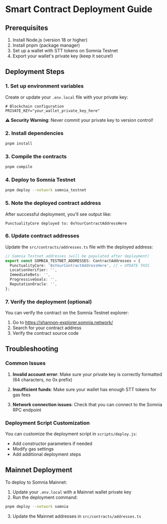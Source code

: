 # Smart Contract Deployment Guide

## Prerequisites

1. Install Node.js (version 18 or higher)
2. Install pnpm (package manager)
3. Set up a wallet with STT tokens on Somnia Testnet
4. Export your wallet's private key (keep it secure!)

## Deployment Steps

### 1. Set up environment variables

Create or update your `.env.local` file with your private key:

```env
# Blockchain configuration
PRIVATE_KEY="your_wallet_private_key_here"
```

**⚠️ Security Warning**: Never commit your private key to version control!

### 2. Install dependencies

```bash
pnpm install
```

### 3. Compile the contracts

```bash
pnpm compile
```

### 4. Deploy to Somnia Testnet

```bash
pnpm deploy --network somnia_testnet
```

### 5. Note the deployed contract address

After successful deployment, you'll see output like:
```
PunctualityCore deployed to: 0xYourContractAddressHere
```

### 6. Update contract addresses

Update the `src/contracts/addresses.ts` file with the deployed address:

```typescript
// Somnia Testnet addresses (will be populated after deployment)
export const SOMNIA_TESTNET_ADDRESSES: ContractAddresses = {
  PunctualityCore: '0xYourContractAddressHere', // ← UPDATE THIS
  LocationVerifier: '',
  ImmediateBets: '',
  ProgressiveGoals: '',
  ReputationOracle: '',
};
```

### 7. Verify the deployment (optional)

You can verify the contract on the Somnia Testnet explorer:
1. Go to https://shannon-explorer.somnia.network/
2. Search for your contract address
3. Verify the contract source code

## Troubleshooting

### Common Issues

1. **Invalid account error**: Make sure your private key is correctly formatted (64 characters, no 0x prefix)

2. **Insufficient funds**: Make sure your wallet has enough STT tokens for gas fees

3. **Network connection issues**: Check that you can connect to the Somnia RPC endpoint

### Deployment Script Customization

You can customize the deployment script in `scripts/deploy.js`:
- Add constructor parameters if needed
- Modify gas settings
- Add additional deployment steps

## Mainnet Deployment

To deploy to Somnia Mainnet:

1. Update your `.env.local` with a Mainnet wallet private key
2. Run the deployment command:

```bash
pnpm deploy --network somnia
```

3. Update the Mainnet addresses in `src/contracts/addresses.ts`